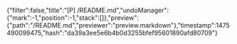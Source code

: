 {"filter":false,"title":"[P] /README.md","undoManager":{"mark":-1,"position":-1,"stack":[]},"preview":{"path":"/README.md","previewer":"preview.markdown"},"timestamp":1475490099475,"hash":"da39a3ee5e6b4b0d3255bfef95601890afd80709"}